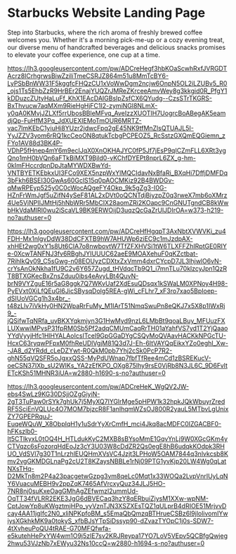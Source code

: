 <h1>Starbucks Website Landing Page</h1>

<p>Step into Starbucks, where the rich aroma of freshly brewed coffee welcomes you. Whether it's a morning pick-me-up or a cozy evening treat, our diverse menu of handcrafted beverages and delicious snacks promises to elevate your coffee experience, one cup at a time.</p>

https://lh3.googleusercontent.com/pw/ADCreHegf3hbKOaScwhRxfJVRGDTAcrz8ICrhgrwsBiwZziliTmeCSRJZ864m51u8MmTcBY6-LyPSbBnWW31F5kggfcFHQzCU1xVoWwDgm2ncjw6OnpN5OL2iLZUBv5_R0_ojs1Ts5EhbZzR9HrBEr2EnajYUQZrJMReZKrceeAmvWey8g3kkgid0R_PfgY1kDDuzcZUtyHaLuFf_KhX1EAcDAIGBsIpZsfCX6QYudg--CzsSTrTKGRS-BxThvucw7aqMXm9RieHgHjFC1I2-zymiNGl8NLmX-y0qA0KMvjJZLXf5rrUbosBBleMFvq_AveIzzXUOTIH7UogrcBoABegAK5eamdjQp-FuHfM3Pq_JdXUEXIEMoTmOUR6MRTZ-vac7lmKEbC1yiuHi8YUzr2jdwcFpq2gE45NK9tfMnZlsQTUAJL5I-YyJZZV3yom6rRQ1kcCeoON8qtukTcbgPCPEOZ5_RcSstzGXQmEQGiemn_zFYo1AV88d3BK4P-VDhP5fHnep4mY6m9ecIJqX0XnOKHAJYC0fP5Jf7jEsP9qICZmFLL6XRt3ygQno1mH0bVQn6aFTkBiMXT9Bjld0-vKChfDYEPt8nprL6ZX_g-hm-0kImFHccrdpnDpJtaMYWDXBwYd-VNTBYETKEbkxUI3FCo9XEX5nzpWxYlMQCIdavNxBfaRi_BXqHi7DffjDMFDq3bFkh6BSEI30GwAs60GclS15q0pAOCMKiz92B4BWDGv-qMwRPEyp525y0C0cWocAQgeFY4Okp_9k5gZg3-I0G-HZnFrWmJgf5uZifN4ySeF81AL2xDVt0oQCNTdjBiyzpZ0q3rweX7mb6oXMrz4Ue5VjNPIIJMtHj5hNbWRr5MbCIX28aomZRi2KOapc9CnGNUTgndCB8kWwbHkVdaMlRI0wu2iScaVL9BK9ERWOijD3uqzQcGaZrUlJDIrOA=w373-h219-no?authuser=0

https://lh3.googleusercontent.com/pw/ADCreHfHgqpT3AxNbtXVWVKi_zu4FDH-Mx1nlgvDdW38DdCFXTB9hW7AHUWp6ziEC9c1mJzdpAX-xhHEt2wg0xY1s8Ut6CIA7o8nwbovtW7TfZFXHVSi1tW6TLXFFZhIRptGE0RIYe-0XcwTANFNJ3fv6RBghJYIUUUC62aeE9MOAXehuF0qKZctbat-7RihIkQy09_C5sGwg-n08EOUyzCDXtxZxVmm4dxrCYcpD7JL3lhjwlO6vN-crYsAnOkNkha1fU9C2v6Y657Zugd_tHVdqcTb9Q1_i7mnTLu70klzcyJpn1QzRT8BTXGKecBxZnsZduu0ibs4eAvyLBt4QuvN-brN9VYZguE16r5aG8ggk7Q7WKvUaf2XdEsuQDsqx1kSWaLM0XPNoy4H98-PyEVxt0XiLfQEuGl6JicSBysqDolg5REA-gWi_cFLhr7_xF3ro7xao5BpIoep-dSIUoVGCg1h3x4br_-t48zLlv7iVkHy0HN2WpaRrFuMy_M1IArT51NmqSwuPn8eQKJ7x5X8p1IWxRj9_-jQSifwTqNRfa_uvBKXYqkmjyn3G1HwMyd9nzL6LMbBt9qoaLBuy_MFUuzFXLUXwwiMPvsP31fpRM0Sb5Pf2adqCMUmCaqRrTH01aYahfVS7yd1T2YjQaaoYYdVyyjHfc1HlHYALAoIcsITcel9GpGGaDYgCSQyMoQVAavHACKkNPGcTU-HcxC63ryqwPFpxM0fhReUDlVgjM81Q3d7J-Eh-6ItVAYQqEikxYZo0eghI_Xw--JA8_d2YRdd_cLeDZYwt-R0QkM0pb7Yhj2cSk0PcP7R2-ghN55qVQSFR5oJgxxQSS-MyPdUWnap7fbfTfRee4mCd1zBSREKucV-oeCSN37IXb_sU2WIKs_YA2zEfKPO_OXg875Ihy9rsE0VjRb8N3JL6C_9D6FvltETcKSh51MHNR3iUA=w2880-h1690-s-no?authuser=0

https://lh3.googleusercontent.com/pw/ADCreHeK_WgQV2JW-ebs4SwLz9KG30DSjiOZgGiyiN-2gT3TuPaw0rSYk7ghUk7j5MyXQ7lYGlrMge5pHPW1k32hpkJQkWbuyrZredRF5SciEnVQLUc4O7MOM7bjzcR8F1anlhqmWZsOJ800R2yauL5MTbvLgUnixZY7GPEPRquJ-EuqeWQuW_X8ObpIqH1y1uSdrYyXrCmfH_mci4Jkq8acMDFC0IZGACBF0-hFKszlb0-It5CTlkyxL0tOQ4H_HTLdukKyC2MXB8sBYsoMmE1GqvYnLj9W0XGcGKm4yCTVqzc6sFozorqHdEoJz3cY3U03W8cDdZR2Qs0egE8hB6udqkKOdpk3RHUO_VdSVl7g30T1nLrzhlEUQHmXVsVC4Jzjt3LPHoW5OAM7844q3nlvkcsb8Kmv2vgGKMDGLnaPg2cU2T8KZaysNBBLe1rNj09PTG1yvKjp20LW4Wg0qLatNXsTHq-D2MkTn8m2P4a23pacgetwGzpg3vm8qeLc0Mqt1x33WOQa2LvpVnrIUyLqNY6VuacuMEBH9v2ppZqK7465AfVrcxyQuz34JLJ5HO-7NR8nj0suKxeOagGMhAgZEfwmzl2ummUd-OqTT34fVLRR2EKE3JgG6dBVECaq3hzY8qERbuiZjysM1XXw-wpNM-CptJowYp8uKWgztmjHPo_yyVznTJN3XSZXEsTQZ1qULprB4dRIOE51MrjvvDcay4AA11jgIfc2N0_xliNPKpfoBM_s5EmaQbQmzqBTHrueCSBz6l9jlolivomIYwiysXGkhkMK9a0tokyS_xfbBJsYTpSiDssyp90-dZvazTYOpC1j0s-SDW7-4tXvheuPoQU4tRAE-G70MFQfwfa-e5kutehHePxYW4wm1O9j5zIE7sv2KRJReypa17YO7LoV5VEpv5QCBfgQwjeg2hwu53VJzNb7xEWyu32Ns10ccQ=w2880-h1694-s-no?authuser=0
